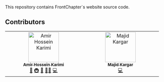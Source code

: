 This repository contains FrontChapter`s website source code.

## Contributors

<!-- ALL-CONTRIBUTORS-LIST:START - Do not remove or modify this section -->
<!-- prettier-ignore-start -->
<!-- markdownlint-disable -->
<table>
  <tbody>
    <tr>
      <td align="center" valign="top" width="14.28%"><a href="https://github.com/AmirHosseinKarimi"><img src="https://avatars.githubusercontent.com/u/17345129?v=4?s=100" width="100px;" alt="Amir Hossein Karimi"/><br /><sub><b>Amir Hossein Karimi</b></sub></a><br /><a href="#projectManagement-AmirHosseinKarimi" title="Project Management">📆</a> <a href="#infra-AmirHosseinKarimi" title="Infrastructure (Hosting, Build-Tools, etc)">🚇</a> <a href="#maintenance-AmirHosseinKarimi" title="Maintenance">🚧</a> <a href="#mentoring-AmirHosseinKarimi" title="Mentoring">🧑‍🏫</a> <a href="#code-AmirHosseinKarimi" title="Code">💻</a></td>
      <td align="center" valign="top" width="14.28%"><a href="https://majidkargar.ir"><img src="https://avatars.githubusercontent.com/u/52089654?v=4?s=100" width="100px;" alt="Majid Kargar"/><br /><sub><b>Majid Kargar</b></sub></a><br /><a href="#code-fulcain" title="Code">💻</a></td>
    </tr>
  </tbody>
</table>

<!-- markdownlint-restore -->
<!-- prettier-ignore-end -->

<!-- ALL-CONTRIBUTORS-LIST:END -->
